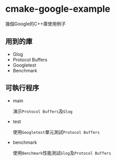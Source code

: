 # cmake-google-example
幾個Google的C++庫使用例子

## 用到的庫

- Glog
- Protocol Buffers
- Googletest
- Benchmark

## 可執行程序

- main

  演示`Protocol Buffers`及`Glog`

- test

  使用`Googletest`單元測試``Protocol Buffers``

- benchmark

  使用`Benchmark`性能測試`Glog`及`Protocol Buffers`